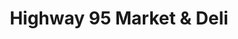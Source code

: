 ---
title: "Highway 95 Market & Deli"
url: /bastrop/highway-95-market-and-deli/
shop: convenience
---